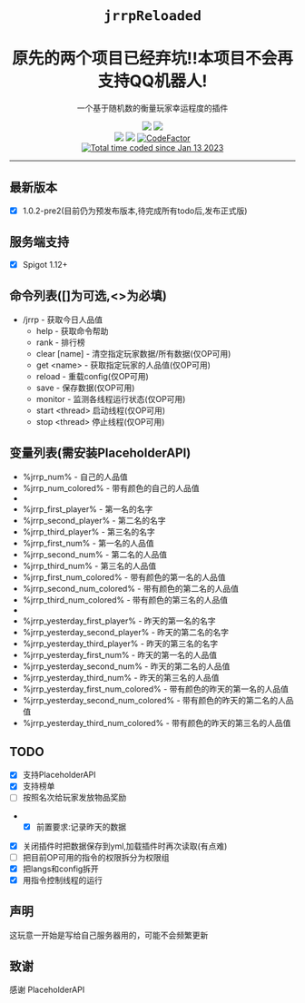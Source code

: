 <div align="center">

# `jrrpReloaded`

<h1>原先的两个项目已经弃坑!!本项目不会再支持QQ机器人!</h1>
<p>一个基于随机数的衡量玩家幸运程度的插件</p>
<p>
  <img src="https://forthebadge.com/images/badges/made-with-java.svg">
  <img src="https://forthebadge.com/images/badges/built-with-love.svg">

  <br>
  <img src="https://img.shields.io/badge/SPIGOT-1.12+-orange?style=for-the-badge&logo=">
  <img src="https://img.shields.io/badge/JDK-1.8-yellow?style=for-the-badge&logo=appveyor&logo=">
  <a href="https://www.codefactor.io/repository/github/lichris93/jrrpreloaded"><img src="https://www.codefactor.io/repository/github/lichris93/jrrpreloaded/badge" alt="CodeFactor" /></a>
  <br>
  <a href="https://wakatime.com/@09cb58b5-ccc0-41b8-a821-92fbfde0608f"><img src="https://wakatime.com/badge/user/09cb58b5-ccc0-41b8-a821-92fbfde0608f.svg" alt="Total time coded since Jan 13 2023" /></a>
</p>



</div>

---

<div align="left">

## 最新版本

- [x] 1.0.2-pre2(目前仍为预发布版本,待完成所有todo后,发布正式版)

## 服务端支持

- [x] Spigot 1.12+

## 命令列表([]为可选,<>为必填)

- /jrrp - 获取今日人品值
    - help - 获取命令帮助
    - rank - 排行榜
    - clear [name] - 清空指定玩家数据/所有数据(仅OP可用)
    - get \<name\> - 获取指定玩家的人品值(仅OP可用)
    - reload - 重载config(仅OP可用)
    - save - 保存数据(仅OP可用)
    - monitor - 监测各线程运行状态(仅OP可用)
    - start \<thread\> 启动线程(仅OP可用)
    - stop \<thread\> 停止线程(仅OP可用)

## 变量列表(需安装PlaceholderAPI)

- %jrrp_num% - 自己的人品值
- %jrrp_num_colored% - 带有颜色的自己的人品值
-
- %jrrp_first_player% - 第一名的名字
- %jrrp_second_player% - 第二名的名字
- %jrrp_third_player% - 第三名的名字
- %jrrp_first_num% - 第一名的人品值
- %jrrp_second_num% - 第二名的人品值
- %jrrp_third_num% - 第三名的人品值
- %jrrp_first_num_colored% - 带有颜色的第一名的人品值
- %jrrp_second_num_colored% - 带有颜色的第二名的人品值
- %jrrp_third_num_colored% - 带有颜色的第三名的人品值
-
- %jrrp_yesterday_first_player% - 昨天的第一名的名字
- %jrrp_yesterday_second_player% - 昨天的第二名的名字
- %jrrp_yesterday_third_player% - 昨天的第三名的名字
- %jrrp_yesterday_first_num% - 昨天的第一名的人品值
- %jrrp_yesterday_second_num% - 昨天的第二名的人品值
- %jrrp_yesterday_third_num% - 昨天的第三名的人品值
- %jrrp_yesterday_first_num_colored% - 带有颜色的昨天的第一名的人品值
- %jrrp_yesterday_second_num_colored% - 带有颜色的昨天的第二名的人品值
- %jrrp_yesterday_third_num_colored% - 带有颜色的昨天的第三名的人品值

## TODO

- [x] 支持PlaceholderAPI
- [x] 支持榜单
- [ ] 按照名次给玩家发放物品奖励
-  - [x] 前置要求:记录昨天的数据
- [x] 关闭插件时把数据保存到yml,加载插件时再次读取(有点难)
- [ ] 把目前OP可用的指令的权限拆分为权限组
- [x] 把langs和config拆开
- [x] 用指令控制线程的运行

## 声明

这玩意一开始是写给自己服务器用的，可能不会频繁更新

## 致谢

感谢 PlaceholderAPI

</div>